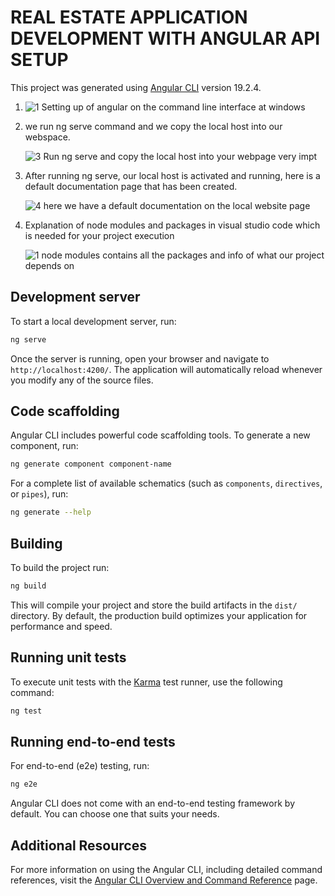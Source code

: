 # REAL ESTATE APPLICATION DEVELOPMENT WITH ANGULAR API SETUP

This project was generated using [Angular CLI](https://github.com/angular/angular-cli) version 19.2.4.

1.  ![1  Setting up of angular on the command line interface at windows](https://github.com/user-attachments/assets/a43d11c0-5a90-44da-a084-3565657ea730)

2. we run ng serve command and we copy the local host into our webspace.

   ![3  Run ng serve and copy the local host into your webpage very impt](https://github.com/user-attachments/assets/10d84cac-5919-4efb-8239-7db6c90cc961)

3. After running ng serve, our local host is activated and running, here is a default documentation page that has been created.

   ![4  here we have a default documentation on the local website page](https://github.com/user-attachments/assets/99ac2c2d-2b6c-4e1f-a397-09daaf7fc242)

4. Explanation of node modules and packages in visual studio code which is needed for your project execution

   ![1  node modules contains all the packages and info of what our project depends on](https://github.com/user-attachments/assets/c50e0be3-2124-4169-a6bc-d92872f4dfe4)

   
   

## Development server

To start a local development server, run:

```bash
ng serve
```

Once the server is running, open your browser and navigate to `http://localhost:4200/`. The application will automatically reload whenever you modify any of the source files.

## Code scaffolding

Angular CLI includes powerful code scaffolding tools. To generate a new component, run:

```bash
ng generate component component-name
```

For a complete list of available schematics (such as `components`, `directives`, or `pipes`), run:

```bash
ng generate --help
```

## Building

To build the project run:

```bash
ng build
```

This will compile your project and store the build artifacts in the `dist/` directory. By default, the production build optimizes your application for performance and speed.

## Running unit tests

To execute unit tests with the [Karma](https://karma-runner.github.io) test runner, use the following command:

```bash
ng test
```

## Running end-to-end tests

For end-to-end (e2e) testing, run:

```bash
ng e2e
```

Angular CLI does not come with an end-to-end testing framework by default. You can choose one that suits your needs.

## Additional Resources

For more information on using the Angular CLI, including detailed command references, visit the [Angular CLI Overview and Command Reference](https://angular.dev/tools/cli) page.
